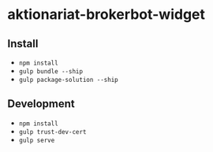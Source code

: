 # aktionariat-brokerbot-widget

## Install

  * `npm install`
  * `gulp bundle --ship`
  * `gulp package-solution --ship`

## Development

  * `npm install`
  * `gulp trust-dev-cert`
  * `gulp serve`
